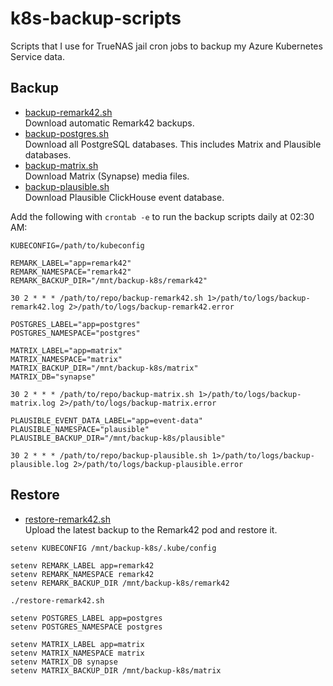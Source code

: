 # k8s-backup-scripts

Scripts that I use for TrueNAS jail cron jobs to backup my Azure Kubernetes Service data.

## Backup

- [backup-remark42.sh](./backup-remark42.sh)  
  Download automatic Remark42 backups.
- [backup-postgres.sh](./backup-postgres.sh)  
  Download all PostgreSQL databases. This includes Matrix and Plausible databases.
- [backup-matrix.sh](./backup-matrix.sh)  
  Download Matrix (Synapse) media files.
- [backup-plausible.sh](./backup-plausible.sh)  
  Download Plausible ClickHouse event database.

Add the following with `crontab -e` to run the backup scripts daily at 02:30 AM:

```shell
KUBECONFIG=/path/to/kubeconfig

REMARK_LABEL="app=remark42"
REMARK_NAMESPACE="remark42"
REMARK_BACKUP_DIR="/mnt/backup-k8s/remark42"

30 2 * * * /path/to/repo/backup-remark42.sh 1>/path/to/logs/backup-remark42.log 2>/path/to/logs/backup-remark42.error

POSTGRES_LABEL="app=postgres"
POSTGRES_NAMESPACE="postgres"

MATRIX_LABEL="app=matrix"
MATRIX_NAMESPACE="matrix"
MATRIX_BACKUP_DIR="/mnt/backup-k8s/matrix"
MATRIX_DB="synapse"

30 2 * * * /path/to/repo/backup-matrix.sh 1>/path/to/logs/backup-matrix.log 2>/path/to/logs/backup-matrix.error

PLAUSIBLE_EVENT_DATA_LABEL="app=event-data"
PLAUSIBLE_NAMESPACE="plausible"
PLAUSIBLE_BACKUP_DIR="/mnt/backup-k8s/plausible"

30 2 * * * /path/to/repo/backup-plausible.sh 1>/path/to/logs/backup-plausible.log 2>/path/to/logs/backup-plausible.error
```

## Restore

- [restore-remark42.sh](./restore-remark42.sh)  
  Upload the latest backup to the Remark42 pod and restore it.

```shell
setenv KUBECONFIG /mnt/backup-k8s/.kube/config

setenv REMARK_LABEL app=remark42
setenv REMARK_NAMESPACE remark42
setenv REMARK_BACKUP_DIR /mnt/backup-k8s/remark42

./restore-remark42.sh

setenv POSTGRES_LABEL app=postgres
setenv POSTGRES_NAMESPACE postgres

setenv MATRIX_LABEL app=matrix
setenv MATRIX_NAMESPACE matrix
setenv MATRIX_DB synapse
setenv MATRIX_BACKUP_DIR /mnt/backup-k8s/matrix
```
